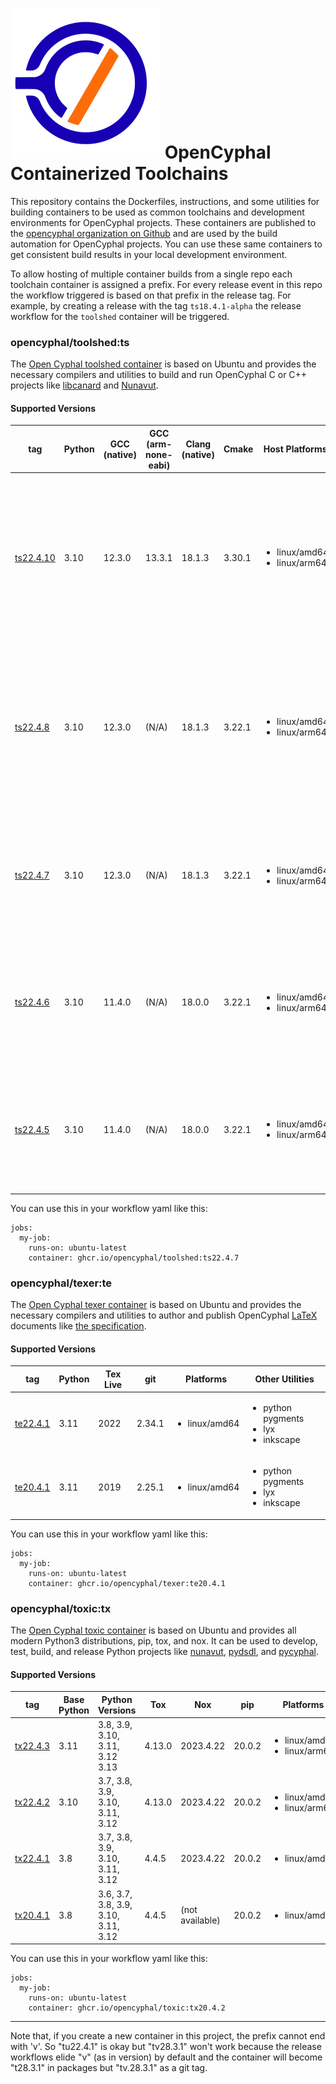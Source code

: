 ![OpenCyphal](opencyphal_logo.svg) OpenCyphal Containerized Toolchains
===================

This repository contains the Dockerfiles, instructions, and some utilities for
building containers to be used as common toolchains and development environments
for OpenCyphal projects. These containers are published to the [opencyphal
organization on Github](https://github.com/orgs/OpenCyphal/packages) and are used
by the build automation for OpenCyphal projects. You can use these same
containers to get consistent build results in your local development environment.

To allow hosting of multiple container builds from a single repo each toolchain container
is assigned a prefix. For every release event in this repo the workflow triggered is based
on that prefix in the release tag. For example, by creating a release with the tag `ts18.4.1-alpha`
the release workflow for the `toolshed` container will be triggered.

### opencyphal/toolshed:ts

The [Open Cyphal toolshed
container](https://github.com/OpenCyphal/docker_toolchains/pkgs/container/toolshed)
is based on Ubuntu and provides the necessary compilers and utilities to build and run OpenCyphal C or C++ projects
like [libcanard](https://github.com/OpenCyphal/libcanard) and
[Nunavut](https://github.com/OpenCyphal/nunavut).

#### Supported Versions

| tag      | Python | GCC (native) | GCC (arm-none-eabi) | Clang (native) | Cmake | Host Platforms | Other Utilities |
|----------|--------|--------------|---------------------|----------------|-------|----------------|-----------------|
| [ts22.4.10](https://github.com/OpenCyphal/docker_toolchains/pkgs/container/toolshed) | 3.10 | 12.3.0 | 13.3.1 | 18.1.3 | 3.30.1 | <ul><li>linux/amd64</li><li>linux/arm64</li></ul> | <ul><li>qemu</li><li>can-utils</li><li>doxygen 1.10.0</li><li>nvm</li><li>node 20.x</li><li>nox</li><li>govr</li><li>gcc-multilib (amd64 only)</li></ul> |
| [ts22.4.8](https://github.com/OpenCyphal/docker_toolchains/pkgs/container/toolshed) | 3.10 | 12.3.0 | (N/A) | 18.1.3 | 3.22.1 | <ul><li>linux/amd64</li><li>linux/arm64</li></ul> | <ul><li>qemu</li><li>can-utils</li><li>doxygen 1.10.0</li><li>nvm</li><li>node 20.x</li><li>nox</li><li>govr</li><li>gcc-multilib (amd64 only)</li></ul> |
| [ts22.4.7](https://github.com/OpenCyphal/docker_toolchains/pkgs/container/toolshed) | 3.10 | 12.3.0 | (N/A) | 18.1.3 | 3.22.1 | <ul><li>linux/amd64</li><li>linux/arm64</li></ul> | <ul><li>qemu</li><li>can-utils</li><li>doxygen 1.10.0</li><li>nvm</li><li>node 20.x</li><li>nox</li><li>govr</li></ul> |
| [ts22.4.6](https://github.com/OpenCyphal/docker_toolchains/pkgs/container/toolshed) | 3.10 | 11.4.0 | (N/A) | 18.0.0 | 3.22.1 | <ul><li>linux/amd64</li><li>linux/arm64</li></ul> | <ul><li>qemu</li><li>can-utils</li><li>doxygen 1.10.0</li><li>nvm</li><li>node 20.x</li><li>nox</li><li>govr</li></ul> |
| [ts22.4.5](https://github.com/OpenCyphal/docker_toolchains/pkgs/container/toolshed) | 3.10 | 11.4.0 | (N/A) | 18.0.0 | 3.22.1 | <ul><li>linux/amd64</li><li>linux/arm64</li></ul> | <ul><li>qemu</li><li>can-utils</li><li>doxygen 1.9.6</li><li>nvm</li><li>node 16.20.0</li><li>nox</li><li>govr</li></ul> |


You can use this in your workflow yaml like this:

```none
jobs:
  my-job:
    runs-on: ubuntu-latest
    container: ghcr.io/opencyphal/toolshed:ts22.4.7
```


### opencyphal/texer:te

The [Open Cyphal texer
container](https://github.com/OpenCyphal/docker_toolchains/pkgs/container/texer)
is based on Ubuntu and provides the necessary compilers and utilities to author and publish OpenCyphal [LaTeX](https://www.latex-project.org/) documents like [the specification](https://github.com/OpenCyphal/specification).

#### Supported Versions

| tag      | Python | Tex Live | git | Platforms | Other Utilities |
|----------|--------|----------|-----|-----------|-----------------|
| [te22.4.1](https://github.com/OpenCyphal/docker_toolchains/pkgs/container/texer) | 3.11 | 2022 | 2.34.1 | <ul><li>linux/amd64</li></ul> | <ul><li>python pygments</li><li>lyx</li><li>inkscape</li></ul> |
| [te20.4.1](https://github.com/OpenCyphal/docker_toolchains/pkgs/container/texer) | 3.11 | 2019 | 2.25.1 | <ul><li>linux/amd64</li></ul> | <ul><li>python pygments</li><li>lyx</li><li>inkscape</li></ul> |

You can use this in your workflow yaml like this:

```none
jobs:
  my-job:
    runs-on: ubuntu-latest
    container: ghcr.io/opencyphal/texer:te20.4.1
```



 ### opencyphal/toxic:tx


The [Open Cyphal toxic
container](https://github.com/OpenCyphal/docker_toolchains/pkgs/container/toxic)
is based on Ubuntu and provides all modern Python3 distributions, pip, tox, and nox. It can be used to develop, test, build, and release Python projects like [nunavut](https://github.com/OpenCyphal/nunavut), [pydsdl](https://github.com/OpenCyphal/pydsdl), and [pycyphal](https://github.com/OpenCyphal/pycyphal).

#### Supported Versions

| tag      | Base Python | Python Versions | Tox | Nox | pip | Platforms | Other Utilities |
|----------|-------------|-----------------|-----|-----|-----|-----------|-----------------|
| [tx22.4.3](https://github.com/OpenCyphal/docker_toolchains/pkgs/container/toxic) | 3.11 | 3.8, 3.9, 3.10, 3.11, 3.12 3.13 | 4.13.0 | 2023.4.22 | 20.0.2 | <ul><li>linux/amd64</li><li>linux/arm64</li></ul> | |
| [tx22.4.2](https://github.com/OpenCyphal/docker_toolchains/pkgs/container/toxic) | 3.10 | 3.7, 3.8, 3.9, 3.10, 3.11, 3.12 | 4.13.0 | 2023.4.22 | 20.0.2 | <ul><li>linux/amd64</li><li>linux/arm64</li></ul> | |
| [tx22.4.1](https://github.com/OpenCyphal/docker_toolchains/pkgs/container/toxic) | 3.8 | 3.7, 3.8, 3.9, 3.10, 3.11, 3.12 | 4.4.5 | 2023.4.22 | 20.0.2 | <ul><li>linux/amd64</li></ul> | |
| [tx20.4.1](https://github.com/OpenCyphal/docker_toolchains/pkgs/container/toxic) | 3.8 | 3.6, 3.7, 3.8, 3.9, 3.10, 3.11, 3.12 | 4.4.5 | (not available) | 20.0.2 | <ul><li>linux/amd64</li></ul> | <ul><li>sonar-scanner</li></ul> |


You can use this in your workflow yaml like this:

```none
jobs:
  my-job:
    runs-on: ubuntu-latest
    container: ghcr.io/opencyphal/toxic:tx20.4.2
```

---------------------------

Note that, if you create a new container in this project, the prefix cannot end with 'v'. So "tu22.4.1" is okay but
"tv28.3.1" won't work because the release workflows elide "v" (as in version) by default and the container will become
"t28.3.1" in packages but "tv.28.3.1" as a git tag.
